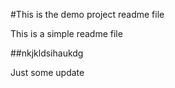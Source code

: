 #This is the demo project readme file

This is a simple readme file

##nkjkldsihaukdg

Just some update